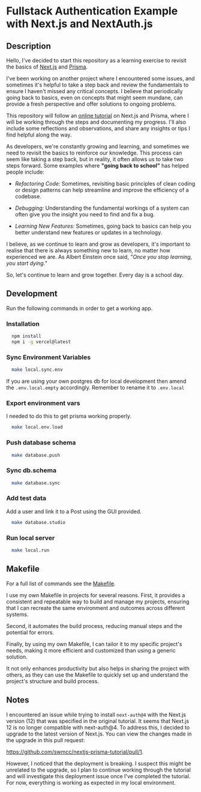 # Fullstack Authentication Example with Next.js and NextAuth.js

## Description

Hello, I've decided to start this repository as a learning exercise to revisit
the basics of [Next.js](https://nextjs.org/) and [Prisma](https://www.prisma.io/).

I've been working on another project where I encountered some issues, and
sometimes it's helpful to take a step back and review the fundamentals to
ensure I haven't missed any critical concepts. I believe that periodically
going back to basics, even on concepts that might seem mundane, can provide a
fresh perspective and offer solutions to ongoing problems.

This repository will follow an [online
tutorial](https://vercel.com/guides/nextjs-prisma-postgres) on Next.js and
Prisma, where I will be working through the steps and documenting my progress.
I'll also include some reflections and observations, and share any insights or
tips I find helpful along the way.

As developers, we're constantly growing and learning, and sometimes we need to
revisit the basics to reinforce our knowledge. This process can seem like
taking a step back, but in reality, it often allows us to take two steps
forward. Some examples where **"going back to school"** has helped people
include:

- *Refactoring Code:* Sometimes, revisiting basic principles of clean coding or
  design patterns can help streamline and improve the efficiency of a codebase.

- *Debugging:* Understanding the fundamental workings of a system can often
  give you the insight you need to find and fix a bug. 

- *Learning New Features:* Sometimes, going back to basics can help you better
  understand new features or updates in a technology. 

I believe, as we continue to learn and grow as developers, it's important to
realise that there is always something new to learn, no matter how experienced
we are. As Albert Einstein once said, *"Once you stop learning, you start
dying."* 

So, let's continue to learn and grow together. Every day is a school day.

## Development

Run the following commands in order to get a working app.

### Installation

```bash
  npm install
  npm i -g vercel@latest
```

### Sync Environment Variables

```bash
  make local.sync.env 
```

If you are using your own postgres db for local development then amend the
`.env.local.empty` accordingly. Remember to rename it to `.env.local`  

### Export environment vars

I needed to do this to get prisma working properly.

```bash
  make local.env.load
```

### Push database schema

```bash
  make database.push 
```

### Sync db.schema

```bash
  make database.sync
```

### Add test data 

Add a user and link it to a Post using the GUI provided.

```bash
  make database.studio
```

### Run local server

```bash
  make local.run
```  

## Makefile

For a full list of commands see the
[Makefile](https://github.com/swmcc/nextjs-prisma-tutorial/blob/main/Makefile).

I use my own Makefile in projects for several reasons. First, it provides a
consistent and repeatable way to build and manage my projects, ensuring that I
can recreate the same environment and outcomes across different systems.

Second, it automates the build process, reducing manual steps and the potential
for errors. 

Finally, by using my own Makefile, I can tailor it to my specific project's
needs, making it more efficient and customized than using a generic solution. 

It not only enhances productivity but also helps in sharing the project with
others, as they can use the Makefile to quickly set up and understand the
project's structure and build process.

## Notes

I encountered an issue while trying to install `next-auth@4` with the Next.js
version (12) that was specified in the original tutorial. It seems that Next.js
12 is no longer compatible with next-auth@4. To address this, I decided to
upgrade to the latest version of Next.js. You can view the changes made in the
upgrade in this pull request:

https://github.com/swmcc/nextjs-prisma-tutorial/pull/1. 

However, I noticed that the deployment is breaking. I suspect this might be
unrelated to the upgrade, so I plan to continue working through the tutorial
and will investigate this deployment issue once I've completed the tutorial.
For now, everything is working as expected in my local environment.
